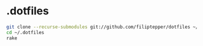 # .dotfiles

```bash
git clone --recurse-submodules git://github.com/filiptepper/dotfiles ~/.dotfiles
cd ~/.dotfiles
rake
```

